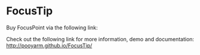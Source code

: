 # FocusTip
Buy FocusPoint via the following link:


Check out the following link for more information, demo and documentation:
http://pooyarm.github.io/FocusTip/
